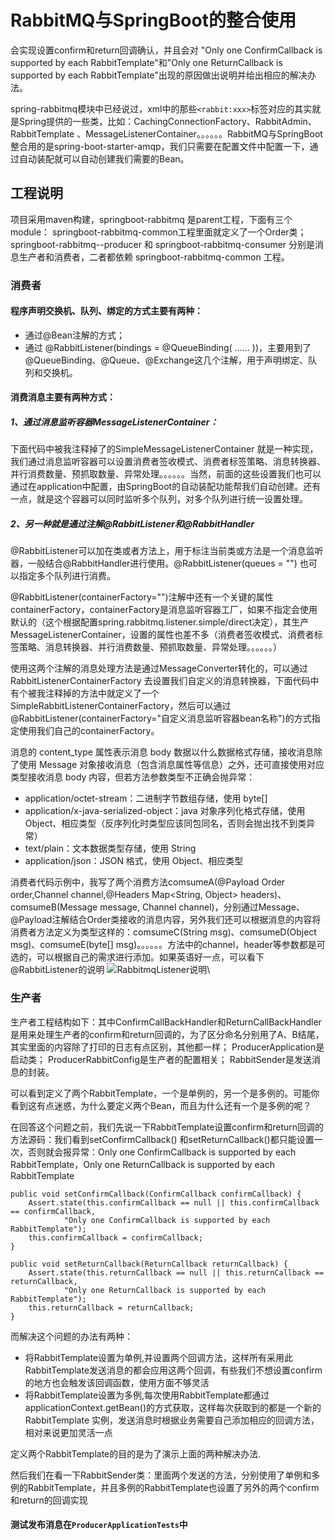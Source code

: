 # RabbitMQ与SpringBoot的整合使用
会实现设置confirm和return回调确认，并且会对 "Only one ConfirmCallback is supported by each RabbitTemplate"和"Only one ReturnCallback is supported by each RabbitTemplate"出现的原因做出说明并给出相应的解决办法。

spring-rabbitmq模块中已经说过，xml中的那些`<rabbit:xxx>`标签对应的其实就是Spring提供的一些类，比如：CachingConnectionFactory、RabbitAdmin、RabbitTemplate
、MessageListenerContainer。。。。。。RabbitMQ与SpringBoot整合用的是spring-boot-starter-amqp，我们只需要在配置文件中配置一下，通过自动装配就可以自动创建我们需要的Bean。

## 工程说明
项目采用maven构建，springboot-rabbitmq 是parent工程，下面有三个module：
springboot-rabbitmq-common工程里面就定义了一个Order类；
springboot-rabbitmq--producer 和 springboot-rabbitmq-consumer 分别是消息生产者和消费者，二者都依赖 springboot-rabbitmq-common 工程。

### 消费者
#### 程序声明交换机、队列、绑定的方式主要有两种：
- 通过@Bean注解的方式；
- 通过 @RabbitListener(bindings = @QueueBinding( ...... ))，主要用到了@QueueBinding、@Queue、@Exchange这几个注解，用于声明绑定、队列和交换机。

#### 消费消息主要有两种方式：

##### 1、通过消息监听容器MessageListenerContainer：
下面代码中被我注释掉了的SimpleMessageListenerContainer
就是一种实现，我们通过消息监听容器可以设置消费者签收模式、消费者标签策略、消息转换器、并行消费数量、预抓取数量、异常处理。。。。。。当然，前面的这些设置我们也可以通过在application中配置，由SpringBoot的自动装配功能帮我们自动创建。还有一点，就是这个容器可以同时监听多个队列，对多个队列进行统一设置处理。

##### 2、另一种就是通过注解@RabbitListener和@RabbitHandler
@RabbitListener可以加在类或者方法上，用于标注当前类或方法是一个消息监听器，一般结合@RabbitHandler进行使用。@RabbitListener(queues = "") 也可以指定多个队列进行消费。

@RabbitListener(containerFactory="")注解中还有一个关键的属性containerFactory，containerFactory是消息监听容器工厂，如果不指定会使用默认的（这个根据配置spring.rabbitmq.listener.simple/direct决定），其生产MessageListenerContainer，设置的属性也差不多（消费者签收模式、消费者标签策略、消息转换器、并行消费数量、预抓取数量、异常处理。。。。。。）

使用这两个注解的消息处理方法是通过MessageConverter转化的，可以通过RabbitListenerContainerFactory 去设置我们自定义的消息转换器，下面代码中有个被我注释掉的方法中就定义了一个SimpleRabbitListenerContainerFactory，然后可以通过@RabbitListener(containerFactory="自定义消息监听容器bean名称")的方式指定使用我们自己的containerFactory。

消息的 content_type 属性表示消息 body 数据以什么数据格式存储，接收消息除了使用 Message 对象接收消息（包含消息属性等信息）之外，还可直接使用对应类型接收消息 body 内容，但若方法参数类型不正确会抛异常：
- application/octet-stream：二进制字节数组存储，使用 byte[]
- application/x-java-serialized-object：java 对象序列化格式存储，使用 Object、相应类型（反序列化时类型应该同包同名，否则会抛出找不到类异常）
- text/plain：文本数据类型存储，使用 String
- application/json：JSON 格式，使用 Object、相应类型

消费者代码示例中，我写了两个消费方法comsumeA(@Payload Order order,Channel channel,@Headers Map<String, Object> headers)、comsumeB(Message message, Channel channel)，分别通过Message、@Payload注解结合Order类接收的消息内容，另外我们还可以根据消息的内容将消费者方法定义为类型这样的：comsumeC(String msg)、comsumeD(Object msg)、comsumeE(byte[] msg)。。。。。。方法中的channel，header等参数都是可选的，可以根据自己的需求进行添加。如果英语好一点，可以看下@RabbitListener的说明
![RabbitmqListener说明](RabbitmqListener说明.png)\

### 生产者
生产者工程结构如下：其中ConfirmCallBackHandler和ReturnCallBackHandler是用来处理生产者的confirm和return回调的，为了区分命名分别用了A、B结尾，其实里面的内容除了打印的日志有点区别，其他都一样；
ProducerApplication是启动类；
ProducerRabbitConfig是生产者的配置相关；
RabbitSender是发送消息的封装。

可以看到定义了两个RabbitTemplate，一个是单例的，另一个是多例的。可能你看到这有点迷惑，为什么要定义两个Bean，而且为什么还有一个是多例的呢？

在回答这个问题之前，我们先说一下RabbitTemplate设置confirm和return回调的方法源码：我们看到setConfirmCallback() 和setReturnCallback()都只能设置一次，否则就会报异常：Only one ConfirmCallback is supported by each RabbitTemplate，Only one ReturnCallback is supported by each RabbitTemplate
```
public void setConfirmCallback(ConfirmCallback confirmCallback) {
	Assert.state(this.confirmCallback == null || this.confirmCallback == confirmCallback,
			"Only one ConfirmCallback is supported by each RabbitTemplate");
	this.confirmCallback = confirmCallback;
}
 
public void setReturnCallback(ReturnCallback returnCallback) {
	Assert.state(this.returnCallback == null || this.returnCallback == returnCallback,
			"Only one ReturnCallback is supported by each RabbitTemplate");
	this.returnCallback = returnCallback;
}
```
而解决这个问题的办法有两种：
- 将RabbitTemplate设置为单例,并设置两个回调方法，这样所有采用此RabbitTemplate发送消息的都会应用这两个回调，有些我们不想设置confirm的地方也会触发该回调函数，使用方面不够灵活
- 将RabbitTemplate设置为多例,每次使用RabbitTemplate都通过applicationContext.getBean()的方式获取，这样每次获取到的都是一个新的RabbitTemplate
实例，发送消息时根据业务需要自己添加相应的回调方法，相对来说更加灵活一点

定义两个RabbitTemplate的目的是为了演示上面的两种解决办法.

然后我们在看一下RabbitSender类：里面两个发送的方法，分别使用了单例和多例的RabbitTemplate，并且多例的RabbitTemplate也设置了另外的两个confirm和return的回调实现

#### 测试发布消息在`ProducerApplicationTests`中